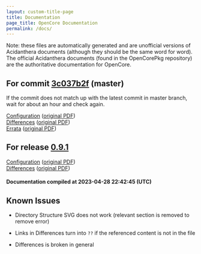 ```yaml
---
layout: custom-title-page
title: Documentation
page_title: OpenCore Documentation
permalink: /docs/
---
```

Note: these files are automatically generated and are unofficial versions of Acidanthera documents (although they should be the same word for word). The official Acidanthera documents (found in the OpenCorePkg repository) are the authoritative documentation for OpenCore.

## For commit [3c037b2f](https://github.com/acidanthera/OpenCorePkg/tree/3c037b2f26c1d3f49286bad4a9e0c9b0c337e482) (master)

If the commit does not match up with the latest commit in master branch, wait for about an hour and check again.

[Configuration](latest/Configuration.html) ([original PDF](https://github.com/acidanthera/OpenCorePkg/blob/3c037b2f26c1d3f49286bad4a9e0c9b0c337e482/Docs/Configuration.pdf))
<br>
[Differences](latest/Differences.html) ([original PDF](https://github.com/acidanthera/OpenCorePkg/blob/3c037b2f26c1d3f49286bad4a9e0c9b0c337e482/Docs/Differences/Differences.pdf))
<br>
[Errata](latest/Errata.html) ([original PDF](https://github.com/acidanthera/OpenCorePkg/blob/3c037b2f26c1d3f49286bad4a9e0c9b0c337e482/Docs/Errata/Errata.pdf))

## For release [0.9.1](https://github.com/acidanthera/OpenCorePkg/tree/0.9.1)

[Configuration](release/Configuration.html) ([original PDF](https://github.com/acidanthera/OpenCorePkg/blob/0.9.1/Docs/Configuration.pdf))
<br>
[Differences](release/Differences.html) ([original PDF](https://github.com/acidanthera/OpenCorePkg/blob/0.9.1/Docs/Differences/Differences.pdf))

#### Documentation compiled at 2023-04-28 22:42:45 (UTC)

## Known Issues

* Directory Structure SVG does not work (relevant section is removed to remove error)

* Links in Differences turn into `??` if the referenced content is not in the file

* Differences is broken in general
